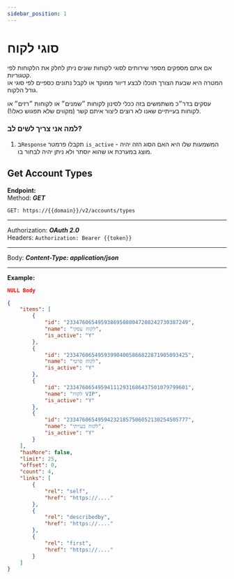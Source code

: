 ```yaml
---
sidebar_position: 1
---
```


# סוגי לקוח
אם אתם מספקים מספר שירותים לסוגי לקוחות שונים ניתן לחלק את הלקוחות לפי קטגוריות.  
המטרה היא שבעת הצורך תוכלו לבצע דיוור ממוקד או לקבל נתונים כספיים לפי סוגי או גודל הלקוח.

עסקים בדר״כ משתמשים בזה ככלי לסינון לקוחות ״שמנים״ או לקוחות ״רזים״ או לקוחות בעייתיים שאנו לא רוצים ליצור איתם קשר (מקווים שלא תפגוש כאלו!).

### למה אני צריך לשים לב?
1. ב``Response`` תקבלו פרמטר ``is_active`` - המשמעות שלו היא האם הסוג הזה יהיה מוצג במערכת או שהוא יוסתר ולא ניתן יהיה לבחור בו.



<div class="api-docs api-sec">

## Get Account Types

**Endpoint:**  
Method: ***GET***
<div class="end-point"><code>GET: https://&#123;&#123;domain&#125;&#125;/v2/accounts/types</code></div>

***
Authorization: ***OAuth 2.0***  
Headers: ``Authorization: Bearer {{token}}``
***
Body: ***Content-Type: application/json***

***
**Example:**
```json title="Request - Status Code: 200 OK"
NULL Body
```

```json title="Response"
{
    "items": [
        {
            "id": "233476065495938695080047208242730387249",
            "name": "לקוח עסקי",
            "is_active": "Y"
        },
        {
            "id": "233476065495939904005866822871905093425",
            "name": "לקוח פרטי",
            "is_active": "Y"
        },
        {
            "id": "233476065495941112931686437501079799601",
            "name": "לקוח VIP",
            "is_active": "Y"
        },
        {
            "id": "233476065495942321857506052130254505777",
            "name": "לקוח בעייתי",
            "is_active": "Y"
        }
    ],
    "hasMore": false,
    "limit": 25,
    "offset": 0,
    "count": 4,
    "links": [
        {
            "rel": "self",
            "href": "https://...."
        },
        {
            "rel": "describedby",
            "href": "https://...."
        },
        {
            "rel": "first",
            "href": "https://...."
        }
    ]
}
```
</div>